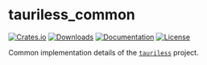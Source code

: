# tauriless_common

[![Crates.io](https://img.shields.io/crates/v/tauriless_common)](https://crates.io/crates/tauriless_common)
[![Downloads](https://img.shields.io/crates/d/tauriless_common.svg)](https://crates.io/crates/tauriless_common)
[![Documentation](https://docs.rs/tauriless_common/badge.svg)](https://docs.rs/tauriless_common)
[![License](https://img.shields.io/crates/l/tauriless_common)](https://crates.io/crates/tauriless_common)

Common implementation details of the [`tauriless`](https://github.com/JohnScience/tauriless) project.
